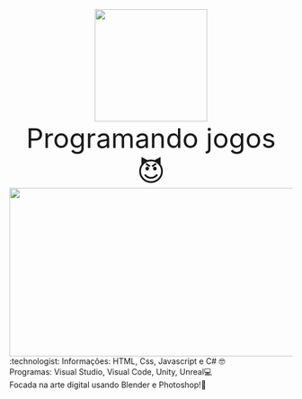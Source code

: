<div id="header" align="Center">
  <img src="https://media.giphy.com/media/26tn33aiTi1jkl6H6/giphy.gif" width="200"/>
<font size="20px" text-align="Center">Programando jogos 😈</font>
</div>
<div align="center">
  <img src="https://media.giphy.com/media/Dh5q0sShxgp13DwrvG/giphy.gif" width="600" height="300"/>
</div>
:technologist: Informações:
HTML, Css, Javascript e C# 🤓 <br> 
Programas: Visual Studio, Visual Code, Unity, Unreal💻 <br> 
Focada na arte digital usando Blender e Photoshop!🎨
